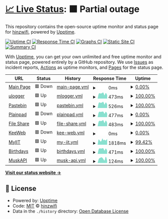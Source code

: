 # [📈 Live Status](https://up.hinzwifi.xyz): <!--live status--> **🟧 Partial outage**

This repository contains the open-source uptime monitor and status page for [hinzwifi](https://up.hinzwifi.xyz), powered by [Upptime](https://github.com/upptime/upptime).

[![Uptime CI](https://github.com/hinzwifi/uptime-hinz/workflows/Uptime%20CI/badge.svg)](https://github.com/hinzwifi/upptime/actions?query=workflow%3A%22Uptime+CI%22)
[![Response Time CI](https://github.com/hinzwifi/uptime-hinz/workflows/Response%20Time%20CI/badge.svg)](https://github.com/hinzwifi/upptime/actions?query=workflow%3A%22Response+Time+CI%22)
[![Graphs CI](https://github.com/hinzwifi/uptime-hinz/workflows/Graphs%20CI/badge.svg)](https://github.com/hinzwifi/upptime/actions?query=workflow%3A%22Graphs+CI%22)
[![Static Site CI](https://github.com/hinzwifi/uptime-hinz/workflows/Static%20Site%20CI/badge.svg)](https://github.com/hinzwifi/upptime/actions?query=workflow%3A%22Static+Site+CI%22)
[![Summary CI](https://github.com/hinzwifi/uptime-hinz/workflows/Summary%20CI/badge.svg)](https://github.com/hinzwifi/upptime/actions?query=workflow%3A%22Summary+CI%22)

With [Upptime](https://upptime.js.org), you can get your own unlimited and free uptime monitor and status page, powered entirely by a GitHub repository. We use [Issues](https://github.com/hinzwifi/upptime/issues) as incident reports, [Actions](https://github.com/hinzwifi/upptime/actions) as uptime monitors, and [Pages](https://up.hinzwifi.xyz) for the status page.

<!--start: status pages-->
<!-- This summary is generated by Upptime (https://github.com/upptime/upptime) -->
<!-- Do not edit this manually, your changes will be overwritten -->
<!-- prettier-ignore -->
| URL | Status | History | Response Time | Uptime |
| --- | ------ | ------- | ------------- | ------ |
| <img alt="" src="https://icons.duckduckgo.com/ip3/hinzwifi.xyz.ico" height="13"> [Main Page](https://hinzwifi.xyz) | 🟥 Down | [main-page.yml](https://github.com/hinzwifi/uptime-hinz/commits/HEAD/history/main-page.yml) | <details><summary><img alt="Response time graph" src="./graphs/main-page/response-time-week.png" height="20"> 0ms</summary><br><a href="https://up.hinzwifi.xyz/history/main-page"><img alt="Response time 224" src="https://img.shields.io/endpoint?url=https%3A%2F%2Fraw.githubusercontent.com%2Fhinzwifi%2Fuptime-hinz%2FHEAD%2Fapi%2Fmain-page%2Fresponse-time.json"></a><br><a href="https://up.hinzwifi.xyz/history/main-page"><img alt="24-hour response time 0" src="https://img.shields.io/endpoint?url=https%3A%2F%2Fraw.githubusercontent.com%2Fhinzwifi%2Fuptime-hinz%2FHEAD%2Fapi%2Fmain-page%2Fresponse-time-day.json"></a><br><a href="https://up.hinzwifi.xyz/history/main-page"><img alt="7-day response time 0" src="https://img.shields.io/endpoint?url=https%3A%2F%2Fraw.githubusercontent.com%2Fhinzwifi%2Fuptime-hinz%2FHEAD%2Fapi%2Fmain-page%2Fresponse-time-week.json"></a><br><a href="https://up.hinzwifi.xyz/history/main-page"><img alt="30-day response time 0" src="https://img.shields.io/endpoint?url=https%3A%2F%2Fraw.githubusercontent.com%2Fhinzwifi%2Fuptime-hinz%2FHEAD%2Fapi%2Fmain-page%2Fresponse-time-month.json"></a><br><a href="https://up.hinzwifi.xyz/history/main-page"><img alt="1-year response time 260" src="https://img.shields.io/endpoint?url=https%3A%2F%2Fraw.githubusercontent.com%2Fhinzwifi%2Fuptime-hinz%2FHEAD%2Fapi%2Fmain-page%2Fresponse-time-year.json"></a></details> | <details><summary><a href="https://up.hinzwifi.xyz/history/main-page">0.00%</a></summary><a href="https://up.hinzwifi.xyz/history/main-page"><img alt="All-time uptime 55.48%" src="https://img.shields.io/endpoint?url=https%3A%2F%2Fraw.githubusercontent.com%2Fhinzwifi%2Fuptime-hinz%2FHEAD%2Fapi%2Fmain-page%2Fuptime.json"></a><br><a href="https://up.hinzwifi.xyz/history/main-page"><img alt="24-hour uptime 0.00%" src="https://img.shields.io/endpoint?url=https%3A%2F%2Fraw.githubusercontent.com%2Fhinzwifi%2Fuptime-hinz%2FHEAD%2Fapi%2Fmain-page%2Fuptime-day.json"></a><br><a href="https://up.hinzwifi.xyz/history/main-page"><img alt="7-day uptime 0.00%" src="https://img.shields.io/endpoint?url=https%3A%2F%2Fraw.githubusercontent.com%2Fhinzwifi%2Fuptime-hinz%2FHEAD%2Fapi%2Fmain-page%2Fuptime-week.json"></a><br><a href="https://up.hinzwifi.xyz/history/main-page"><img alt="30-day uptime 7.96%" src="https://img.shields.io/endpoint?url=https%3A%2F%2Fraw.githubusercontent.com%2Fhinzwifi%2Fuptime-hinz%2FHEAD%2Fapi%2Fmain-page%2Fuptime-month.json"></a><br><a href="https://up.hinzwifi.xyz/history/main-page"><img alt="1-year uptime 38.45%" src="https://img.shields.io/endpoint?url=https%3A%2F%2Fraw.githubusercontent.com%2Fhinzwifi%2Fuptime-hinz%2FHEAD%2Fapi%2Fmain-page%2Fuptime-year.json"></a></details>
| <img alt="" src="https://icons.duckduckgo.com/ip3/gps.hinzwifi.xyz.ico" height="13"> [μlogger](https://gps.hinzwifi.xyz/) | 🟩 Up | [mlogger.yml](https://github.com/hinzwifi/uptime-hinz/commits/HEAD/history/mlogger.yml) | <details><summary><img alt="Response time graph" src="./graphs/mlogger/response-time-week.png" height="20"> 473ms</summary><br><a href="https://up.hinzwifi.xyz/history/mlogger"><img alt="Response time 592" src="https://img.shields.io/endpoint?url=https%3A%2F%2Fraw.githubusercontent.com%2Fhinzwifi%2Fuptime-hinz%2FHEAD%2Fapi%2Fmlogger%2Fresponse-time.json"></a><br><a href="https://up.hinzwifi.xyz/history/mlogger"><img alt="24-hour response time 282" src="https://img.shields.io/endpoint?url=https%3A%2F%2Fraw.githubusercontent.com%2Fhinzwifi%2Fuptime-hinz%2FHEAD%2Fapi%2Fmlogger%2Fresponse-time-day.json"></a><br><a href="https://up.hinzwifi.xyz/history/mlogger"><img alt="7-day response time 473" src="https://img.shields.io/endpoint?url=https%3A%2F%2Fraw.githubusercontent.com%2Fhinzwifi%2Fuptime-hinz%2FHEAD%2Fapi%2Fmlogger%2Fresponse-time-week.json"></a><br><a href="https://up.hinzwifi.xyz/history/mlogger"><img alt="30-day response time 457" src="https://img.shields.io/endpoint?url=https%3A%2F%2Fraw.githubusercontent.com%2Fhinzwifi%2Fuptime-hinz%2FHEAD%2Fapi%2Fmlogger%2Fresponse-time-month.json"></a><br><a href="https://up.hinzwifi.xyz/history/mlogger"><img alt="1-year response time 524" src="https://img.shields.io/endpoint?url=https%3A%2F%2Fraw.githubusercontent.com%2Fhinzwifi%2Fuptime-hinz%2FHEAD%2Fapi%2Fmlogger%2Fresponse-time-year.json"></a></details> | <details><summary><a href="https://up.hinzwifi.xyz/history/mlogger">100.00%</a></summary><a href="https://up.hinzwifi.xyz/history/mlogger"><img alt="All-time uptime 98.68%" src="https://img.shields.io/endpoint?url=https%3A%2F%2Fraw.githubusercontent.com%2Fhinzwifi%2Fuptime-hinz%2FHEAD%2Fapi%2Fmlogger%2Fuptime.json"></a><br><a href="https://up.hinzwifi.xyz/history/mlogger"><img alt="24-hour uptime 100.00%" src="https://img.shields.io/endpoint?url=https%3A%2F%2Fraw.githubusercontent.com%2Fhinzwifi%2Fuptime-hinz%2FHEAD%2Fapi%2Fmlogger%2Fuptime-day.json"></a><br><a href="https://up.hinzwifi.xyz/history/mlogger"><img alt="7-day uptime 100.00%" src="https://img.shields.io/endpoint?url=https%3A%2F%2Fraw.githubusercontent.com%2Fhinzwifi%2Fuptime-hinz%2FHEAD%2Fapi%2Fmlogger%2Fuptime-week.json"></a><br><a href="https://up.hinzwifi.xyz/history/mlogger"><img alt="30-day uptime 100.00%" src="https://img.shields.io/endpoint?url=https%3A%2F%2Fraw.githubusercontent.com%2Fhinzwifi%2Fuptime-hinz%2FHEAD%2Fapi%2Fmlogger%2Fuptime-month.json"></a><br><a href="https://up.hinzwifi.xyz/history/mlogger"><img alt="1-year uptime 98.21%" src="https://img.shields.io/endpoint?url=https%3A%2F%2Fraw.githubusercontent.com%2Fhinzwifi%2Fuptime-hinz%2FHEAD%2Fapi%2Fmlogger%2Fuptime-year.json"></a></details>
| <img alt="" src="https://icons.duckduckgo.com/ip3/paste.hinzwifi.xyz.ico" height="13"> [Pastebin](https://paste.hinzwifi.xyz/) | 🟩 Up | [pastebin.yml](https://github.com/hinzwifi/uptime-hinz/commits/HEAD/history/pastebin.yml) | <details><summary><img alt="Response time graph" src="./graphs/pastebin/response-time-week.png" height="20"> 526ms</summary><br><a href="https://up.hinzwifi.xyz/history/pastebin"><img alt="Response time 563" src="https://img.shields.io/endpoint?url=https%3A%2F%2Fraw.githubusercontent.com%2Fhinzwifi%2Fuptime-hinz%2FHEAD%2Fapi%2Fpastebin%2Fresponse-time.json"></a><br><a href="https://up.hinzwifi.xyz/history/pastebin"><img alt="24-hour response time 311" src="https://img.shields.io/endpoint?url=https%3A%2F%2Fraw.githubusercontent.com%2Fhinzwifi%2Fuptime-hinz%2FHEAD%2Fapi%2Fpastebin%2Fresponse-time-day.json"></a><br><a href="https://up.hinzwifi.xyz/history/pastebin"><img alt="7-day response time 526" src="https://img.shields.io/endpoint?url=https%3A%2F%2Fraw.githubusercontent.com%2Fhinzwifi%2Fuptime-hinz%2FHEAD%2Fapi%2Fpastebin%2Fresponse-time-week.json"></a><br><a href="https://up.hinzwifi.xyz/history/pastebin"><img alt="30-day response time 490" src="https://img.shields.io/endpoint?url=https%3A%2F%2Fraw.githubusercontent.com%2Fhinzwifi%2Fuptime-hinz%2FHEAD%2Fapi%2Fpastebin%2Fresponse-time-month.json"></a><br><a href="https://up.hinzwifi.xyz/history/pastebin"><img alt="1-year response time 595" src="https://img.shields.io/endpoint?url=https%3A%2F%2Fraw.githubusercontent.com%2Fhinzwifi%2Fuptime-hinz%2FHEAD%2Fapi%2Fpastebin%2Fresponse-time-year.json"></a></details> | <details><summary><a href="https://up.hinzwifi.xyz/history/pastebin">100.00%</a></summary><a href="https://up.hinzwifi.xyz/history/pastebin"><img alt="All-time uptime 98.70%" src="https://img.shields.io/endpoint?url=https%3A%2F%2Fraw.githubusercontent.com%2Fhinzwifi%2Fuptime-hinz%2FHEAD%2Fapi%2Fpastebin%2Fuptime.json"></a><br><a href="https://up.hinzwifi.xyz/history/pastebin"><img alt="24-hour uptime 100.00%" src="https://img.shields.io/endpoint?url=https%3A%2F%2Fraw.githubusercontent.com%2Fhinzwifi%2Fuptime-hinz%2FHEAD%2Fapi%2Fpastebin%2Fuptime-day.json"></a><br><a href="https://up.hinzwifi.xyz/history/pastebin"><img alt="7-day uptime 100.00%" src="https://img.shields.io/endpoint?url=https%3A%2F%2Fraw.githubusercontent.com%2Fhinzwifi%2Fuptime-hinz%2FHEAD%2Fapi%2Fpastebin%2Fuptime-week.json"></a><br><a href="https://up.hinzwifi.xyz/history/pastebin"><img alt="30-day uptime 100.00%" src="https://img.shields.io/endpoint?url=https%3A%2F%2Fraw.githubusercontent.com%2Fhinzwifi%2Fuptime-hinz%2FHEAD%2Fapi%2Fpastebin%2Fuptime-month.json"></a><br><a href="https://up.hinzwifi.xyz/history/pastebin"><img alt="1-year uptime 98.22%" src="https://img.shields.io/endpoint?url=https%3A%2F%2Fraw.githubusercontent.com%2Fhinzwifi%2Fuptime-hinz%2FHEAD%2Fapi%2Fpastebin%2Fuptime-year.json"></a></details>
| <img alt="" src="https://icons.duckduckgo.com/ip3/notes.hinzwifi.xyz.ico" height="13"> [Plainpad](https://notes.hinzwifi.xyz/public/) | 🟥 Down | [plainpad.yml](https://github.com/hinzwifi/uptime-hinz/commits/HEAD/history/plainpad.yml) | <details><summary><img alt="Response time graph" src="./graphs/plainpad/response-time-week.png" height="20"> 477ms</summary><br><a href="https://up.hinzwifi.xyz/history/plainpad"><img alt="Response time 486" src="https://img.shields.io/endpoint?url=https%3A%2F%2Fraw.githubusercontent.com%2Fhinzwifi%2Fuptime-hinz%2FHEAD%2Fapi%2Fplainpad%2Fresponse-time.json"></a><br><a href="https://up.hinzwifi.xyz/history/plainpad"><img alt="24-hour response time 289" src="https://img.shields.io/endpoint?url=https%3A%2F%2Fraw.githubusercontent.com%2Fhinzwifi%2Fuptime-hinz%2FHEAD%2Fapi%2Fplainpad%2Fresponse-time-day.json"></a><br><a href="https://up.hinzwifi.xyz/history/plainpad"><img alt="7-day response time 477" src="https://img.shields.io/endpoint?url=https%3A%2F%2Fraw.githubusercontent.com%2Fhinzwifi%2Fuptime-hinz%2FHEAD%2Fapi%2Fplainpad%2Fresponse-time-week.json"></a><br><a href="https://up.hinzwifi.xyz/history/plainpad"><img alt="30-day response time 455" src="https://img.shields.io/endpoint?url=https%3A%2F%2Fraw.githubusercontent.com%2Fhinzwifi%2Fuptime-hinz%2FHEAD%2Fapi%2Fplainpad%2Fresponse-time-month.json"></a><br><a href="https://up.hinzwifi.xyz/history/plainpad"><img alt="1-year response time 503" src="https://img.shields.io/endpoint?url=https%3A%2F%2Fraw.githubusercontent.com%2Fhinzwifi%2Fuptime-hinz%2FHEAD%2Fapi%2Fplainpad%2Fresponse-time-year.json"></a></details> | <details><summary><a href="https://up.hinzwifi.xyz/history/plainpad">0.00%</a></summary><a href="https://up.hinzwifi.xyz/history/plainpad"><img alt="All-time uptime 28.86%" src="https://img.shields.io/endpoint?url=https%3A%2F%2Fraw.githubusercontent.com%2Fhinzwifi%2Fuptime-hinz%2FHEAD%2Fapi%2Fplainpad%2Fuptime.json"></a><br><a href="https://up.hinzwifi.xyz/history/plainpad"><img alt="24-hour uptime 0.00%" src="https://img.shields.io/endpoint?url=https%3A%2F%2Fraw.githubusercontent.com%2Fhinzwifi%2Fuptime-hinz%2FHEAD%2Fapi%2Fplainpad%2Fuptime-day.json"></a><br><a href="https://up.hinzwifi.xyz/history/plainpad"><img alt="7-day uptime 0.00%" src="https://img.shields.io/endpoint?url=https%3A%2F%2Fraw.githubusercontent.com%2Fhinzwifi%2Fuptime-hinz%2FHEAD%2Fapi%2Fplainpad%2Fuptime-week.json"></a><br><a href="https://up.hinzwifi.xyz/history/plainpad"><img alt="30-day uptime 7.96%" src="https://img.shields.io/endpoint?url=https%3A%2F%2Fraw.githubusercontent.com%2Fhinzwifi%2Fuptime-hinz%2FHEAD%2Fapi%2Fplainpad%2Fuptime-month.json"></a><br><a href="https://up.hinzwifi.xyz/history/plainpad"><img alt="1-year uptime 1.67%" src="https://img.shields.io/endpoint?url=https%3A%2F%2Fraw.githubusercontent.com%2Fhinzwifi%2Fuptime-hinz%2FHEAD%2Fapi%2Fplainpad%2Fuptime-year.json"></a></details>
| <img alt="" src="https://icons.duckduckgo.com/ip3/share.hinzwifi.xyz.ico" height="13"> [File Share](https://share.hinzwifi.xyz/) | 🟩 Up | [file-share.yml](https://github.com/hinzwifi/uptime-hinz/commits/HEAD/history/file-share.yml) | <details><summary><img alt="Response time graph" src="./graphs/file-share/response-time-week.png" height="20"> 483ms</summary><br><a href="https://up.hinzwifi.xyz/history/file-share"><img alt="Response time 616" src="https://img.shields.io/endpoint?url=https%3A%2F%2Fraw.githubusercontent.com%2Fhinzwifi%2Fuptime-hinz%2FHEAD%2Fapi%2Ffile-share%2Fresponse-time.json"></a><br><a href="https://up.hinzwifi.xyz/history/file-share"><img alt="24-hour response time 393" src="https://img.shields.io/endpoint?url=https%3A%2F%2Fraw.githubusercontent.com%2Fhinzwifi%2Fuptime-hinz%2FHEAD%2Fapi%2Ffile-share%2Fresponse-time-day.json"></a><br><a href="https://up.hinzwifi.xyz/history/file-share"><img alt="7-day response time 483" src="https://img.shields.io/endpoint?url=https%3A%2F%2Fraw.githubusercontent.com%2Fhinzwifi%2Fuptime-hinz%2FHEAD%2Fapi%2Ffile-share%2Fresponse-time-week.json"></a><br><a href="https://up.hinzwifi.xyz/history/file-share"><img alt="30-day response time 465" src="https://img.shields.io/endpoint?url=https%3A%2F%2Fraw.githubusercontent.com%2Fhinzwifi%2Fuptime-hinz%2FHEAD%2Fapi%2Ffile-share%2Fresponse-time-month.json"></a><br><a href="https://up.hinzwifi.xyz/history/file-share"><img alt="1-year response time 672" src="https://img.shields.io/endpoint?url=https%3A%2F%2Fraw.githubusercontent.com%2Fhinzwifi%2Fuptime-hinz%2FHEAD%2Fapi%2Ffile-share%2Fresponse-time-year.json"></a></details> | <details><summary><a href="https://up.hinzwifi.xyz/history/file-share">100.00%</a></summary><a href="https://up.hinzwifi.xyz/history/file-share"><img alt="All-time uptime 98.72%" src="https://img.shields.io/endpoint?url=https%3A%2F%2Fraw.githubusercontent.com%2Fhinzwifi%2Fuptime-hinz%2FHEAD%2Fapi%2Ffile-share%2Fuptime.json"></a><br><a href="https://up.hinzwifi.xyz/history/file-share"><img alt="24-hour uptime 100.00%" src="https://img.shields.io/endpoint?url=https%3A%2F%2Fraw.githubusercontent.com%2Fhinzwifi%2Fuptime-hinz%2FHEAD%2Fapi%2Ffile-share%2Fuptime-day.json"></a><br><a href="https://up.hinzwifi.xyz/history/file-share"><img alt="7-day uptime 100.00%" src="https://img.shields.io/endpoint?url=https%3A%2F%2Fraw.githubusercontent.com%2Fhinzwifi%2Fuptime-hinz%2FHEAD%2Fapi%2Ffile-share%2Fuptime-week.json"></a><br><a href="https://up.hinzwifi.xyz/history/file-share"><img alt="30-day uptime 100.00%" src="https://img.shields.io/endpoint?url=https%3A%2F%2Fraw.githubusercontent.com%2Fhinzwifi%2Fuptime-hinz%2FHEAD%2Fapi%2Ffile-share%2Fuptime-month.json"></a><br><a href="https://up.hinzwifi.xyz/history/file-share"><img alt="1-year uptime 98.23%" src="https://img.shields.io/endpoint?url=https%3A%2F%2Fraw.githubusercontent.com%2Fhinzwifi%2Fuptime-hinz%2FHEAD%2Fapi%2Ffile-share%2Fuptime-year.json"></a></details>
| <img alt="" src="https://icons.duckduckgo.com/ip3/hinzwifi.xyz.ico" height="13"> [KeeWeb](https://hinzwifi.xyz/passwords/) | 🟥 Down | [kee-web.yml](https://github.com/hinzwifi/uptime-hinz/commits/HEAD/history/kee-web.yml) | <details><summary><img alt="Response time graph" src="./graphs/kee-web/response-time-week.png" height="20"> 0ms</summary><br><a href="https://up.hinzwifi.xyz/history/kee-web"><img alt="Response time 143" src="https://img.shields.io/endpoint?url=https%3A%2F%2Fraw.githubusercontent.com%2Fhinzwifi%2Fuptime-hinz%2FHEAD%2Fapi%2Fkee-web%2Fresponse-time.json"></a><br><a href="https://up.hinzwifi.xyz/history/kee-web"><img alt="24-hour response time 0" src="https://img.shields.io/endpoint?url=https%3A%2F%2Fraw.githubusercontent.com%2Fhinzwifi%2Fuptime-hinz%2FHEAD%2Fapi%2Fkee-web%2Fresponse-time-day.json"></a><br><a href="https://up.hinzwifi.xyz/history/kee-web"><img alt="7-day response time 0" src="https://img.shields.io/endpoint?url=https%3A%2F%2Fraw.githubusercontent.com%2Fhinzwifi%2Fuptime-hinz%2FHEAD%2Fapi%2Fkee-web%2Fresponse-time-week.json"></a><br><a href="https://up.hinzwifi.xyz/history/kee-web"><img alt="30-day response time 0" src="https://img.shields.io/endpoint?url=https%3A%2F%2Fraw.githubusercontent.com%2Fhinzwifi%2Fuptime-hinz%2FHEAD%2Fapi%2Fkee-web%2Fresponse-time-month.json"></a><br><a href="https://up.hinzwifi.xyz/history/kee-web"><img alt="1-year response time 98" src="https://img.shields.io/endpoint?url=https%3A%2F%2Fraw.githubusercontent.com%2Fhinzwifi%2Fuptime-hinz%2FHEAD%2Fapi%2Fkee-web%2Fresponse-time-year.json"></a></details> | <details><summary><a href="https://up.hinzwifi.xyz/history/kee-web">0.00%</a></summary><a href="https://up.hinzwifi.xyz/history/kee-web"><img alt="All-time uptime 25.34%" src="https://img.shields.io/endpoint?url=https%3A%2F%2Fraw.githubusercontent.com%2Fhinzwifi%2Fuptime-hinz%2FHEAD%2Fapi%2Fkee-web%2Fuptime.json"></a><br><a href="https://up.hinzwifi.xyz/history/kee-web"><img alt="24-hour uptime 0.00%" src="https://img.shields.io/endpoint?url=https%3A%2F%2Fraw.githubusercontent.com%2Fhinzwifi%2Fuptime-hinz%2FHEAD%2Fapi%2Fkee-web%2Fuptime-day.json"></a><br><a href="https://up.hinzwifi.xyz/history/kee-web"><img alt="7-day uptime 0.00%" src="https://img.shields.io/endpoint?url=https%3A%2F%2Fraw.githubusercontent.com%2Fhinzwifi%2Fuptime-hinz%2FHEAD%2Fapi%2Fkee-web%2Fuptime-week.json"></a><br><a href="https://up.hinzwifi.xyz/history/kee-web"><img alt="30-day uptime 7.96%" src="https://img.shields.io/endpoint?url=https%3A%2F%2Fraw.githubusercontent.com%2Fhinzwifi%2Fuptime-hinz%2FHEAD%2Fapi%2Fkee-web%2Fuptime-month.json"></a><br><a href="https://up.hinzwifi.xyz/history/kee-web"><img alt="1-year uptime 0.00%" src="https://img.shields.io/endpoint?url=https%3A%2F%2Fraw.githubusercontent.com%2Fhinzwifi%2Fuptime-hinz%2FHEAD%2Fapi%2Fkee-web%2Fuptime-year.json"></a></details>
| <img alt="" src="https://icons.duckduckgo.com/ip3/x4150my.msuiit.edu.ph.ico" height="13"> [MyIIT](http://x4150my.msuiit.edu.ph/my/getmyiit.php) | 🟩 Up | [my-iit.yml](https://github.com/hinzwifi/uptime-hinz/commits/HEAD/history/my-iit.yml) | <details><summary><img alt="Response time graph" src="./graphs/my-iit/response-time-week.png" height="20"> 1818ms</summary><br><a href="https://up.hinzwifi.xyz/history/my-iit"><img alt="Response time 1366" src="https://img.shields.io/endpoint?url=https%3A%2F%2Fraw.githubusercontent.com%2Fhinzwifi%2Fuptime-hinz%2FHEAD%2Fapi%2Fmy-iit%2Fresponse-time.json"></a><br><a href="https://up.hinzwifi.xyz/history/my-iit"><img alt="24-hour response time 3201" src="https://img.shields.io/endpoint?url=https%3A%2F%2Fraw.githubusercontent.com%2Fhinzwifi%2Fuptime-hinz%2FHEAD%2Fapi%2Fmy-iit%2Fresponse-time-day.json"></a><br><a href="https://up.hinzwifi.xyz/history/my-iit"><img alt="7-day response time 1818" src="https://img.shields.io/endpoint?url=https%3A%2F%2Fraw.githubusercontent.com%2Fhinzwifi%2Fuptime-hinz%2FHEAD%2Fapi%2Fmy-iit%2Fresponse-time-week.json"></a><br><a href="https://up.hinzwifi.xyz/history/my-iit"><img alt="30-day response time 1471" src="https://img.shields.io/endpoint?url=https%3A%2F%2Fraw.githubusercontent.com%2Fhinzwifi%2Fuptime-hinz%2FHEAD%2Fapi%2Fmy-iit%2Fresponse-time-month.json"></a><br><a href="https://up.hinzwifi.xyz/history/my-iit"><img alt="1-year response time 1405" src="https://img.shields.io/endpoint?url=https%3A%2F%2Fraw.githubusercontent.com%2Fhinzwifi%2Fuptime-hinz%2FHEAD%2Fapi%2Fmy-iit%2Fresponse-time-year.json"></a></details> | <details><summary><a href="https://up.hinzwifi.xyz/history/my-iit">99.42%</a></summary><a href="https://up.hinzwifi.xyz/history/my-iit"><img alt="All-time uptime 98.46%" src="https://img.shields.io/endpoint?url=https%3A%2F%2Fraw.githubusercontent.com%2Fhinzwifi%2Fuptime-hinz%2FHEAD%2Fapi%2Fmy-iit%2Fuptime.json"></a><br><a href="https://up.hinzwifi.xyz/history/my-iit"><img alt="24-hour uptime 95.91%" src="https://img.shields.io/endpoint?url=https%3A%2F%2Fraw.githubusercontent.com%2Fhinzwifi%2Fuptime-hinz%2FHEAD%2Fapi%2Fmy-iit%2Fuptime-day.json"></a><br><a href="https://up.hinzwifi.xyz/history/my-iit"><img alt="7-day uptime 99.42%" src="https://img.shields.io/endpoint?url=https%3A%2F%2Fraw.githubusercontent.com%2Fhinzwifi%2Fuptime-hinz%2FHEAD%2Fapi%2Fmy-iit%2Fuptime-week.json"></a><br><a href="https://up.hinzwifi.xyz/history/my-iit"><img alt="30-day uptime 97.41%" src="https://img.shields.io/endpoint?url=https%3A%2F%2Fraw.githubusercontent.com%2Fhinzwifi%2Fuptime-hinz%2FHEAD%2Fapi%2Fmy-iit%2Fuptime-month.json"></a><br><a href="https://up.hinzwifi.xyz/history/my-iit"><img alt="1-year uptime 98.77%" src="https://img.shields.io/endpoint?url=https%3A%2F%2Fraw.githubusercontent.com%2Fhinzwifi%2Fuptime-hinz%2FHEAD%2Fapi%2Fmy-iit%2Fuptime-year.json"></a></details>
| <img alt="" src="https://icons.duckduckgo.com/ip3/m.hinzwifi.xyz.ico" height="13"> [Birthdays](https://m.hinzwifi.xyz) | 🟩 Up | [birthdays.yml](https://github.com/hinzwifi/uptime-hinz/commits/HEAD/history/birthdays.yml) | <details><summary><img alt="Response time graph" src="./graphs/birthdays/response-time-week.png" height="20"> 471ms</summary><br><a href="https://up.hinzwifi.xyz/history/birthdays"><img alt="Response time 601" src="https://img.shields.io/endpoint?url=https%3A%2F%2Fraw.githubusercontent.com%2Fhinzwifi%2Fuptime-hinz%2FHEAD%2Fapi%2Fbirthdays%2Fresponse-time.json"></a><br><a href="https://up.hinzwifi.xyz/history/birthdays"><img alt="24-hour response time 283" src="https://img.shields.io/endpoint?url=https%3A%2F%2Fraw.githubusercontent.com%2Fhinzwifi%2Fuptime-hinz%2FHEAD%2Fapi%2Fbirthdays%2Fresponse-time-day.json"></a><br><a href="https://up.hinzwifi.xyz/history/birthdays"><img alt="7-day response time 471" src="https://img.shields.io/endpoint?url=https%3A%2F%2Fraw.githubusercontent.com%2Fhinzwifi%2Fuptime-hinz%2FHEAD%2Fapi%2Fbirthdays%2Fresponse-time-week.json"></a><br><a href="https://up.hinzwifi.xyz/history/birthdays"><img alt="30-day response time 454" src="https://img.shields.io/endpoint?url=https%3A%2F%2Fraw.githubusercontent.com%2Fhinzwifi%2Fuptime-hinz%2FHEAD%2Fapi%2Fbirthdays%2Fresponse-time-month.json"></a><br><a href="https://up.hinzwifi.xyz/history/birthdays"><img alt="1-year response time 576" src="https://img.shields.io/endpoint?url=https%3A%2F%2Fraw.githubusercontent.com%2Fhinzwifi%2Fuptime-hinz%2FHEAD%2Fapi%2Fbirthdays%2Fresponse-time-year.json"></a></details> | <details><summary><a href="https://up.hinzwifi.xyz/history/birthdays">100.00%</a></summary><a href="https://up.hinzwifi.xyz/history/birthdays"><img alt="All-time uptime 98.73%" src="https://img.shields.io/endpoint?url=https%3A%2F%2Fraw.githubusercontent.com%2Fhinzwifi%2Fuptime-hinz%2FHEAD%2Fapi%2Fbirthdays%2Fuptime.json"></a><br><a href="https://up.hinzwifi.xyz/history/birthdays"><img alt="24-hour uptime 100.00%" src="https://img.shields.io/endpoint?url=https%3A%2F%2Fraw.githubusercontent.com%2Fhinzwifi%2Fuptime-hinz%2FHEAD%2Fapi%2Fbirthdays%2Fuptime-day.json"></a><br><a href="https://up.hinzwifi.xyz/history/birthdays"><img alt="7-day uptime 100.00%" src="https://img.shields.io/endpoint?url=https%3A%2F%2Fraw.githubusercontent.com%2Fhinzwifi%2Fuptime-hinz%2FHEAD%2Fapi%2Fbirthdays%2Fuptime-week.json"></a><br><a href="https://up.hinzwifi.xyz/history/birthdays"><img alt="30-day uptime 100.00%" src="https://img.shields.io/endpoint?url=https%3A%2F%2Fraw.githubusercontent.com%2Fhinzwifi%2Fuptime-hinz%2FHEAD%2Fapi%2Fbirthdays%2Fuptime-month.json"></a><br><a href="https://up.hinzwifi.xyz/history/birthdays"><img alt="1-year uptime 98.24%" src="https://img.shields.io/endpoint?url=https%3A%2F%2Fraw.githubusercontent.com%2Fhinzwifi%2Fuptime-hinz%2FHEAD%2Fapi%2Fbirthdays%2Fuptime-year.json"></a></details>
| <img alt="" src="https://icons.duckduckgo.com/ip3/muskapi.hinzwifi.xyz.ico" height="13"> [MuskAPI](https://muskapi.hinzwifi.xyz/) | 🟩 Up | [musk-api.yml](https://github.com/hinzwifi/uptime-hinz/commits/HEAD/history/musk-api.yml) | <details><summary><img alt="Response time graph" src="./graphs/musk-api/response-time-week.png" height="20"> 124ms</summary><br><a href="https://up.hinzwifi.xyz/history/musk-api"><img alt="Response time 172" src="https://img.shields.io/endpoint?url=https%3A%2F%2Fraw.githubusercontent.com%2Fhinzwifi%2Fuptime-hinz%2FHEAD%2Fapi%2Fmusk-api%2Fresponse-time.json"></a><br><a href="https://up.hinzwifi.xyz/history/musk-api"><img alt="24-hour response time 78" src="https://img.shields.io/endpoint?url=https%3A%2F%2Fraw.githubusercontent.com%2Fhinzwifi%2Fuptime-hinz%2FHEAD%2Fapi%2Fmusk-api%2Fresponse-time-day.json"></a><br><a href="https://up.hinzwifi.xyz/history/musk-api"><img alt="7-day response time 124" src="https://img.shields.io/endpoint?url=https%3A%2F%2Fraw.githubusercontent.com%2Fhinzwifi%2Fuptime-hinz%2FHEAD%2Fapi%2Fmusk-api%2Fresponse-time-week.json"></a><br><a href="https://up.hinzwifi.xyz/history/musk-api"><img alt="30-day response time 126" src="https://img.shields.io/endpoint?url=https%3A%2F%2Fraw.githubusercontent.com%2Fhinzwifi%2Fuptime-hinz%2FHEAD%2Fapi%2Fmusk-api%2Fresponse-time-month.json"></a><br><a href="https://up.hinzwifi.xyz/history/musk-api"><img alt="1-year response time 148" src="https://img.shields.io/endpoint?url=https%3A%2F%2Fraw.githubusercontent.com%2Fhinzwifi%2Fuptime-hinz%2FHEAD%2Fapi%2Fmusk-api%2Fresponse-time-year.json"></a></details> | <details><summary><a href="https://up.hinzwifi.xyz/history/musk-api">100.00%</a></summary><a href="https://up.hinzwifi.xyz/history/musk-api"><img alt="All-time uptime 98.45%" src="https://img.shields.io/endpoint?url=https%3A%2F%2Fraw.githubusercontent.com%2Fhinzwifi%2Fuptime-hinz%2FHEAD%2Fapi%2Fmusk-api%2Fuptime.json"></a><br><a href="https://up.hinzwifi.xyz/history/musk-api"><img alt="24-hour uptime 100.00%" src="https://img.shields.io/endpoint?url=https%3A%2F%2Fraw.githubusercontent.com%2Fhinzwifi%2Fuptime-hinz%2FHEAD%2Fapi%2Fmusk-api%2Fuptime-day.json"></a><br><a href="https://up.hinzwifi.xyz/history/musk-api"><img alt="7-day uptime 100.00%" src="https://img.shields.io/endpoint?url=https%3A%2F%2Fraw.githubusercontent.com%2Fhinzwifi%2Fuptime-hinz%2FHEAD%2Fapi%2Fmusk-api%2Fuptime-week.json"></a><br><a href="https://up.hinzwifi.xyz/history/musk-api"><img alt="30-day uptime 100.00%" src="https://img.shields.io/endpoint?url=https%3A%2F%2Fraw.githubusercontent.com%2Fhinzwifi%2Fuptime-hinz%2FHEAD%2Fapi%2Fmusk-api%2Fuptime-month.json"></a><br><a href="https://up.hinzwifi.xyz/history/musk-api"><img alt="1-year uptime 98.27%" src="https://img.shields.io/endpoint?url=https%3A%2F%2Fraw.githubusercontent.com%2Fhinzwifi%2Fuptime-hinz%2FHEAD%2Fapi%2Fmusk-api%2Fuptime-year.json"></a></details>

<!--end: status pages-->

[**Visit our status website →**](https://up.hinzwifi.xyz)

## 📄 License

- Powered by: [Upptime](https://github.com/upptime/upptime)
- Code: [MIT](./LICENSE) © [hinzwifi](https://up.hinzwifi.xyz)
- Data in the `./history` directory: [Open Database License](https://opendatacommons.org/licenses/odbl/1-0/)
